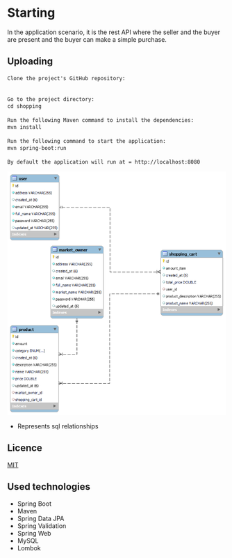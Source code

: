 # Starting

In the application scenario, it is the rest API where the seller and the buyer are present and the buyer can make a simple purchase.



## Uploading

    Clone the project's GitHub repository: 
    
    
    Go to the project directory:
    cd shopping
    
    Run the following Maven command to install the dependencies:
    mvn install
    
    Run the following command to start the application:
    mvn spring-boot:run
    
    By default the application will run at = http://localhost:8080



![Represents sql relationships](assets/shopping.png)

  -  Represents sql relationships

## Licence

[MIT](https://choosealicense.com/licenses/mit/)


## Used technologies
- Spring Boot
- Maven
- Spring Data JPA
- Spring Validation
- Spring Web
- MySQL
- Lombok